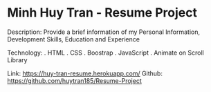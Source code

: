 # Minh Huy Tran - Resume Project

Description: Provide a brief information of my Personal Information, Development Skills, Education and Experience

Technology:
. HTML
. CSS
. Boostrap
. JavaScript
. Animate on Scroll Library

Link: https://huy-tran-resume.herokuapp.com/
Github: https://github.com/huytran185/Resume-Project
